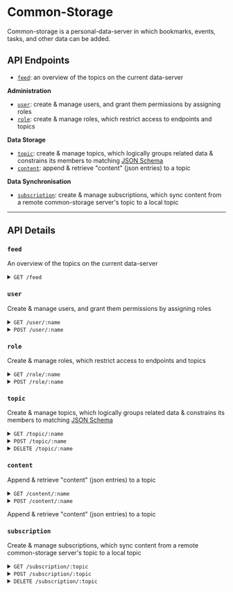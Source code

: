 # Common-Storage

Common-storage is a personal-data-server in which bookmarks, events, tasks, and
other data can be added.

## API Endpoints

- [`feed`](#/feed): an overview of the topics on the current data-server

**Administration**

- [`user`](#/user): create & manage users, and grant them permissions by
  assigning roles
- [`role`](#/role): create & manage roles, which restrict access to endpoints
  and topics

**Data Storage**

- [`topic`](#/topic): create & manage topics, which logically groups related
  data & constrains its members to matching
  [JSON Schema](https://json-schema.org/)
- [`content`](#/content): append & retrieve "content" (json entries) to a topic

**Data Synchronisation**

- [`subscription`](#/subscription): create & manage subscriptions, which sync
  content from a remote common-storage server's topic to a local topic

---

## API Details

### `feed`

An overview of the topics on the current data-server

<details>
  <summary><code>GET /feed</code> </summary>

Returns a description provided by the server, and a list of topics & associated
statistics

**Parameters**

None

**Body**

None

**Response**

```json
{
	description,
	title,
	version,
	topics: [{
		topic: {
			name,
			description,
			created
		},
		stats: {
			count,
			lastUpdated
		}
	}]
}
```

</details>

### `user`

Create & manage users, and grant them permissions by assigning roles

<details>
  <summary><code>GET /user/:name</code> </summary>

**Parameters**

**Body**

</details>

<details>
  <summary><code>POST /user/:name</code> </summary>
</details>

### `role`

Create & manage roles, which restrict access to endpoints and topics

<details>
  <summary><code>GET /role/:name</code> </summary>

**Parameters**

**Body**

```json
```

</details>

<details>
  <summary><code>POST /role/:name</code> </summary>

**Parameters**

**Body**

```json
```

</details>

### `topic`

Create & manage topics, which logically groups related data & constrains its
members to matching [JSON Schema](https://json-schema.org/)

<details>
  <summary><code>GET /topic/:name</code> </summary>

**Parameters**

**Body**

```json
```

</details>

<details>
  <summary><code>POST /topic/:name</code> </summary>

**Parameters**

**Body**

```json
```

</details>

<details>
  <summary><code>DELETE /topic/:name</code> </summary>

**Parameters**

**Body**

```json
```

</details>

### `content`

Append & retrieve "content" (json entries) to a topic

<details>
  <summary><code>GET /content/:name</code> </summary>

**Parameters**

**Body**

```json
```

</details>

<details>
  <summary><code>POST /content/:name</code> </summary>

**Parameters**

**Body**

```json
```

</details>

Append & retrieve "content" (json entries) to a topic

### `subscription`

Create & manage subscriptions, which sync content from a remote common-storage
server's topic to a local topic

<details>
  <summary><code>GET /subscription/:topic</code> </summary>

**Parameters**

- `topic`: the topic to which the subscriptions stores content

</details>

<details>
  <summary><code>POST /subscription/:topic</code> </summary>

**Parameters**

- `topic`: the topic to which the subscriptions stores content

**Body**

```json
{
    source: "https://remote-server/content/notes",
    topic: "subscription.notes",
    serviceAccount: "remote_server_read_notes",
    frequency: 300,
}
```

</details>

<details>
  <summary><code>DELETE /subscription/:topic</code> </summary>

**Parameters**

- `topic`: the topic to which the subscriptions stores content


</details>
